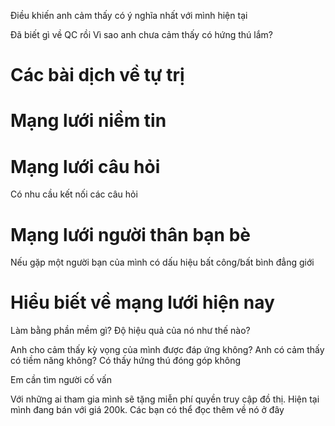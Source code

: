 Điều khiến anh cảm thấy có ý nghĩa nhất với mình hiện tại

Đã biết gì về QC rồi
Vì sao anh chưa cảm thấy có hứng thú lắm?

# Các bài dịch về tự trị

# Mạng lưới niềm tin

# Mạng lưới câu hỏi
Có nhu cầu kết nối các câu hỏi

# Mạng lưới người thân bạn bè
Nếu gặp một người bạn của mình có dấu hiệu bất công/bất bình đẳng giới

# Hiểu biết về mạng lưới hiện nay
Làm bằng phần mềm gì?
Độ hiệu quả của nó như thế nào?

Anh cho cảm thấy kỳ vọng của mình được đáp ứng không? 
Anh có cảm thấy có tiềm năng không?
Có thấy hứng thú đóng góp không

Em cần tìm người cố vấn


Với những ai tham gia mình sẽ tặng miễn phí quyền truy cập đồ thị. Hiện tại mình đang bán với giá 200k. Các bạn có thể đọc thêm về nó ở đây